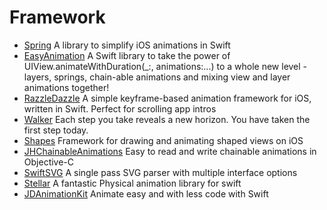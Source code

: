 Framework
==

- [Spring](https://github.com/MengTo/Spring) A library to simplify iOS animations in Swift
- [EasyAnimation](https://github.com/icanzilb/EasyAnimation) A Swift library to take the power of UIView.animateWithDuration(_:, animations:...) to a whole new level - layers, springs, chain-able animations and mixing view and layer animations together!
- [RazzleDazzle](https://github.com/IFTTT/RazzleDazzle) A simple keyframe-based animation framework for iOS, written in Swift. Perfect for scrolling app intros
- [Walker](https://github.com/RamonGilabert/Walker) Each step you take reveals a new horizon. You have taken the first step today.
- [Shapes](https://github.com/DenHeadless/Shapes) Framework for drawing and animating shaped views on iOS
- [JHChainableAnimations](https://github.com/jhurray/JHChainableAnimations) Easy to read and write chainable animations in Objective-C
- [SwiftSVG](https://github.com/mchoe/SwiftSVG) A single pass SVG parser with multiple interface options
- [Stellar](https://github.com/AugustRush/Stellar) A fantastic Physical animation library for swift
- [JDAnimationKit](https://github.com/JellyDevelopment/JDAnimationKit) Animate easy and with less code with Swift

